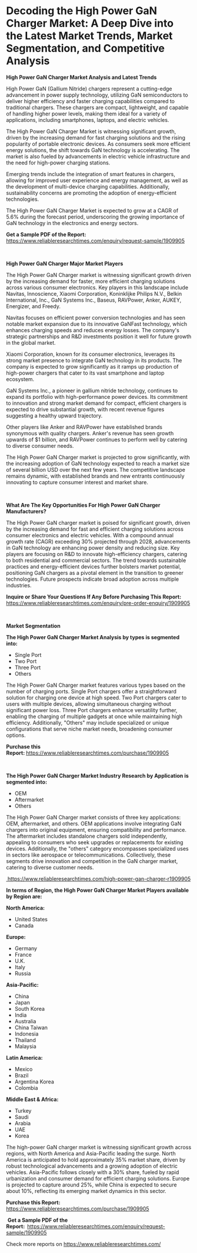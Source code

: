 <p><h1>Decoding the High Power GaN Charger Market: A Deep Dive into the Latest Market Trends, Market Segmentation, and Competitive Analysis</h1></p><p><strong>High Power GaN Charger Market Analysis and Latest Trends</strong></p>
<p><p>High Power GaN (Gallium Nitride) chargers represent a cutting-edge advancement in power supply technology, utilizing GaN semiconductors to deliver higher efficiency and faster charging capabilities compared to traditional chargers. These chargers are compact, lightweight, and capable of handling higher power levels, making them ideal for a variety of applications, including smartphones, laptops, and electric vehicles.</p><p>The High Power GaN Charger Market is witnessing significant growth, driven by the increasing demand for fast charging solutions and the rising popularity of portable electronic devices. As consumers seek more efficient energy solutions, the shift towards GaN technology is accelerating. The market is also fueled by advancements in electric vehicle infrastructure and the need for high-power charging stations.</p><p>Emerging trends include the integration of smart features in chargers, allowing for improved user experience and energy management, as well as the development of multi-device charging capabilities. Additionally, sustainability concerns are promoting the adoption of energy-efficient technologies.</p><p>The High Power GaN Charger Market is expected to grow at a CAGR of 5.6% during the forecast period, underscoring the growing importance of GaN technology in the electronics and energy sectors.</p></p>
<p><strong>Get a Sample PDF of the Report:&nbsp;</strong> <a href="https://www.reliableresearchtimes.com/enquiry/request-sample/1909905?utm_campaign=2310&utm_medium=2&utm_source=Github&utm_content=ia&utm_term=13022025&utm_id=high-power-gan-charger">https://www.reliableresearchtimes.com/enquiry/request-sample/1909905</a></p>
<p>&nbsp;</p>
<p><strong>High Power GaN Charger Major Market Players</strong></p>
<p><p>The High Power GaN Charger market is witnessing significant growth driven by the increasing demand for faster, more efficient charging solutions across various consumer electronics. Key players in this landscape include Navitas, Innoscience, Xiaomi Corporation, Koninklijke Philips N.V., Belkin International, Inc., GaN Systems Inc., Baseus, RAVPower, Anker, AUKEY, Energizer, and Freedy.</p><p>Navitas focuses on efficient power conversion technologies and has seen notable market expansion due to its innovative GaNFast technology, which enhances charging speeds and reduces energy losses. The company's strategic partnerships and R&D investments position it well for future growth in the global market.</p><p>Xiaomi Corporation, known for its consumer electronics, leverages its strong market presence to integrate GaN technology in its products. The company is expected to grow significantly as it ramps up production of high-power chargers that cater to its vast smartphone and laptop ecosystem.</p><p>GaN Systems Inc., a pioneer in gallium nitride technology, continues to expand its portfolio with high-performance power devices. Its commitment to innovation and strong market demand for compact, efficient chargers is expected to drive substantial growth, with recent revenue figures suggesting a healthy upward trajectory.</p><p>Other players like Anker and RAVPower have established brands synonymous with quality chargers. Anker's revenue has seen growth upwards of $1 billion, and RAVPower continues to perform well by catering to diverse consumer needs.</p><p>The High Power GaN Charger market is projected to grow significantly, with the increasing adoption of GaN technology expected to reach a market size of several billion USD over the next few years. The competitive landscape remains dynamic, with established brands and new entrants continuously innovating to capture consumer interest and market share.</p></p>
<p>&nbsp;</p>
<p><strong>What Are The Key Opportunities For High Power GaN Charger Manufacturers?</strong></p>
<p><p>The High Power GaN charger market is poised for significant growth, driven by the increasing demand for fast and efficient charging solutions across consumer electronics and electric vehicles. With a compound annual growth rate (CAGR) exceeding 30% projected through 2028, advancements in GaN technology are enhancing power density and reducing size. Key players are focusing on R&D to innovate high-efficiency chargers, catering to both residential and commercial sectors. The trend towards sustainable practices and energy-efficient devices further bolsters market potential, positioning GaN chargers as a pivotal element in the transition to greener technologies. Future prospects indicate broad adoption across multiple industries.</p></p>
<p><strong>Inquire or Share Your Questions If Any Before Purchasing This Report:</strong> <a href="https://www.reliableresearchtimes.com/enquiry/pre-order-enquiry/1909905?utm_campaign=2310&utm_medium=2&utm_source=Github&utm_content=ia&utm_term=13022025&utm_id=high-power-gan-charger">https://www.reliableresearchtimes.com/enquiry/pre-order-enquiry/1909905</a></p>
<p>&nbsp;</p>
<p><strong>Market Segmentation</strong></p>
<p><strong>The High Power GaN Charger Market Analysis by types is segmented into:</strong></p>
<p><ul><li>Single Port</li><li>Two Port</li><li>Three Port</li><li>Others</li></ul></p>
<p><p>The High Power GaN Charger market features various types based on the number of charging ports. Single Port chargers offer a straightforward solution for charging one device at high speed. Two Port chargers cater to users with multiple devices, allowing simultaneous charging without significant power loss. Three Port chargers enhance versatility further, enabling the charging of multiple gadgets at once while maintaining high efficiency. Additionally, "Others" may include specialized or unique configurations that serve niche market needs, broadening consumer options.</p></p>
<p><strong>Purchase this Report:&nbsp;</strong><a href="https://www.reliableresearchtimes.com/purchase/1909905?utm_campaign=2310&utm_medium=2&utm_source=Github&utm_content=ia&utm_term=13022025&utm_id=high-power-gan-charger">https://www.reliableresearchtimes.com/purchase/1909905</a></p>
<p>&nbsp;</p>
<p><strong>The High Power GaN Charger Market Industry Research by Application is segmented into:</strong></p>
<p><ul><li>OEM</li><li>Aftermarket</li><li>Others</li></ul></p>
<p><p>The High Power GaN Charger market consists of three key applications: OEM, aftermarket, and others. OEM applications involve integrating GaN chargers into original equipment, ensuring compatibility and performance. The aftermarket includes standalone chargers sold independently, appealing to consumers who seek upgrades or replacements for existing devices. Additionally, the "others" category encompasses specialized uses in sectors like aerospace or telecommunications. Collectively, these segments drive innovation and competition in the GaN charger market, catering to diverse customer needs.</p></p>
<p><a href="https://www.reliableresearchtimes.com/high-power-gan-charger-r1909905?utm_campaign=2310&utm_medium=2&utm_source=Github&utm_content=ia&utm_term=13022025&utm_id=high-power-gan-charger">&nbsp;https://www.reliableresearchtimes.com/high-power-gan-charger-r1909905</a></p>
<p><strong>In terms of Region, the High Power GaN Charger Market Players available by Region are:</strong></p>
<p>
    <p> <strong> North America: </strong>
        <ul>
            <li>United States</li>
            <li>Canada</li>
        </ul>
        </p> 
    <p> <strong> Europe: </strong>
        <ul>
            <li>Germany</li>
            <li>France</li>
            <li>U.K.</li>
            <li>Italy</li>
            <li>Russia</li>
        </ul>
        </p> 
    <p> <strong> Asia-Pacific: </strong>
        <ul>
            <li>China</li>
            <li>Japan</li>
            <li>South Korea</li>
            <li>India</li>
            <li>Australia</li>
            <li>China Taiwan</li>
            <li>Indonesia</li>
            <li>Thailand</li>
            <li>Malaysia</li>
        </ul>
        </p> 
    <p> <strong> Latin America: </strong>
        <ul>
            <li>Mexico</li>
            <li>Brazil</li>
            <li>Argentina Korea</li>
            <li>Colombia</li>
        </ul>
        </p> 
    <p> <strong> Middle East & Africa: </strong>
        <ul>
            <li>Turkey</li>
            <li>Saudi</li>
            <li>Arabia</li>
            <li>UAE</li>
            <li>Korea</li>
        </ul>
    </p>
    </p>
<p><p>The high-power GaN charger market is witnessing significant growth across regions, with North America and Asia-Pacific leading the surge. North America is anticipated to hold approximately 35% market share, driven by robust technological advancements and a growing adoption of electric vehicles. Asia-Pacific follows closely with a 30% share, fueled by rapid urbanization and consumer demand for efficient charging solutions. Europe is projected to capture around 25%, while China is expected to secure about 10%, reflecting its emerging market dynamics in this sector.</p></p>
<p><strong>Purchase this Report: </strong><a href="https://www.reliableresearchtimes.com/purchase/1909905?utm_campaign=2310&utm_medium=2&utm_source=Github&utm_content=ia&utm_term=13022025&utm_id=high-power-gan-charger">https://www.reliableresearchtimes.com/purchase/1909905</a></p>
<p>&nbsp;<strong>Get a Sample PDF of the Report:&nbsp;&nbsp;</strong><a href="https://www.reliableresearchtimes.com/enquiry/request-sample/1909905?utm_campaign=2310&utm_medium=2&utm_source=Github&utm_content=ia&utm_term=13022025&utm_id=high-power-gan-charger">https://www.reliableresearchtimes.com/enquiry/request-sample/1909905</a></p>
<p><strong></strong></p>
<p>Check more reports on <a href="https://www.reliableresearchtimes.com/?utm_campaign=2310&utm_medium=2&utm_source=Github&utm_content=ia&utm_term=13022025&utm_id=high-power-gan-charger">https://www.reliableresearchtimes.com/</a></p>
